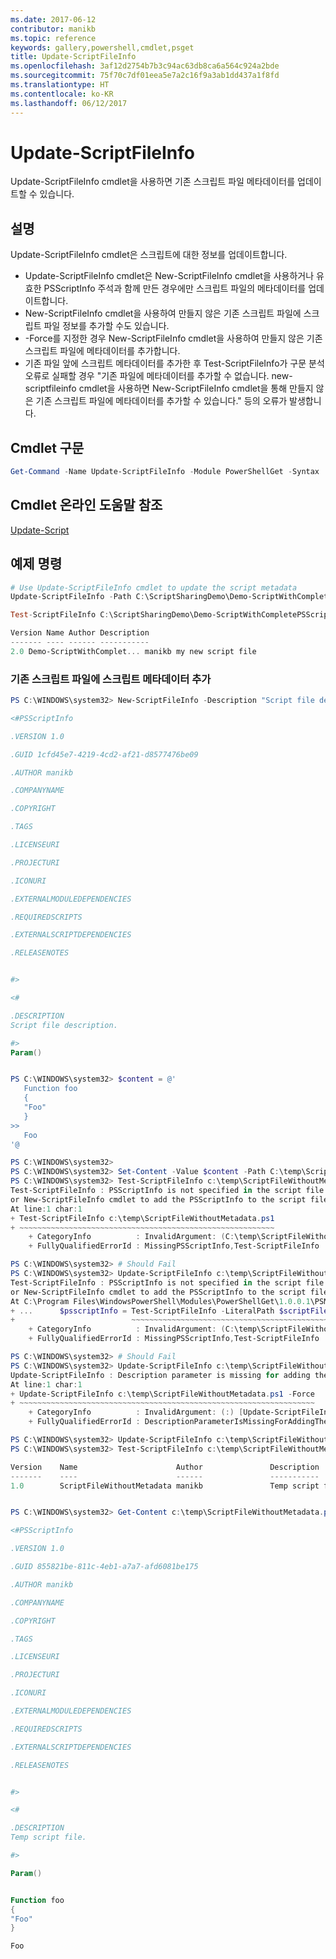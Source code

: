 ```yaml
---
ms.date: 2017-06-12
contributor: manikb
ms.topic: reference
keywords: gallery,powershell,cmdlet,psget
title: Update-ScriptFileInfo
ms.openlocfilehash: 3af12d2754b7b3c94ac63db8ca6a564c924a2bde
ms.sourcegitcommit: 75f70c7df01eea5e7a2c16f9a3ab1dd437a1f8fd
ms.translationtype: HT
ms.contentlocale: ko-KR
ms.lasthandoff: 06/12/2017
---
```

# <a name="update-scriptfileinfo"></a>Update-ScriptFileInfo

Update-ScriptFileInfo cmdlet을 사용하면 기존 스크립트 파일 메타데이터를 업데이트할 수 있습니다.

## <a name="description"></a>설명

Update-ScriptFileInfo cmdlet은 스크립트에 대한 정보를 업데이트합니다.
- Update-ScriptFileInfo cmdlet은 New-ScriptFileInfo cmdlet을 사용하거나 유효한 PSScriptInfo 주석과 함께 만든 경우에만 스크립트 파일의 메타데이터를 업데이트합니다.
- New-ScriptFileInfo cmdlet을 사용하여 만들지 않은 기존 스크립트 파일에 스크립트 파일 정보를 추가할 수도 있습니다.
- -Force를 지정한 경우 New-ScriptFileInfo cmdlet을 사용하여 만들지 않은 기존 스크립트 파일에 메타데이터를 추가합니다.
- 기존 파일 앞에 스크립트 메타데이터를 추가한 후 Test-ScriptFileInfo가 구문 분석 오류로 실패할 경우 "기존 파일에 메타데이터를 추가할 수 없습니다. new-scriptfileinfo cmdlet을 사용하면 New-ScriptFileInfo cmdlet을 통해 만들지 않은 기존 스크립트 파일에 메타데이터를 추가할 수 있습니다." 등의 오류가 발생합니다.

## <a name="cmdlet-syntax"></a>Cmdlet 구문

```powershell
Get-Command -Name Update-ScriptFileInfo -Module PowerShellGet -Syntax
```
## <a name="cmdlet-online-help-reference"></a>Cmdlet 온라인 도움말 참조

[Update-Script](http://go.microsoft.com/fwlink/?LinkId=619793)

## <a name="example-commands"></a>예제 명령

```powershell
# Use Update-ScriptFileInfo cmdlet to update the script metadata
Update-ScriptFileInfo -Path C:\ScriptSharingDemo\Demo-ScriptWithCompletePSScriptInfo.ps1 -Version 2.0

Test-ScriptFileInfo C:\ScriptSharingDemo\Demo-ScriptWithCompletePSScriptInfo.ps1

Version Name Author Description
------- ---- ------ -----------
2.0 Demo-ScriptWithComplet... manikb my new script file
```


### <a name="adding-the-script-metadata-to-the-existing-script-file"></a>기존 스크립트 파일에 스크립트 메타데이터 추가

```powershell
PS C:\WINDOWS\system32> New-ScriptFileInfo -Description "Script file description." -PassThru

<#PSScriptInfo

.VERSION 1.0

.GUID 1cfd45e7-4219-4cd2-af21-d8577476be09

.AUTHOR manikb

.COMPANYNAME

.COPYRIGHT

.TAGS

.LICENSEURI

.PROJECTURI

.ICONURI

.EXTERNALMODULEDEPENDENCIES

.REQUIREDSCRIPTS

.EXTERNALSCRIPTDEPENDENCIES

.RELEASENOTES


#>

<#

.DESCRIPTION
Script file description.

#>
Param()


PS C:\WINDOWS\system32> $content = @'
   Function foo
   {
   "Foo"
   }
>>
   Foo
'@

PS C:\WINDOWS\system32>
PS C:\WINDOWS\system32> Set-Content -Value $content -Path C:\temp\ScriptFileWithoutMetadata.ps1 -Force
PS C:\WINDOWS\system32> Test-ScriptFileInfo c:\temp\ScriptFileWithoutMetadata.ps1
Test-ScriptFileInfo : PSScriptInfo is not specified in the script file 'C:\temp\ScriptFileWithoutMetadata.ps1', use the Update-ScriptFileInfo with -Force 
or New-ScriptFileInfo cmdlet to add the PSScriptInfo to the script file.
At line:1 char:1
+ Test-ScriptFileInfo c:\temp\ScriptFileWithoutMetadata.ps1
+ ~~~~~~~~~~~~~~~~~~~~~~~~~~~~~~~~~~~~~~~~~~~~~~~~~~~~~~~~~
    + CategoryInfo          : InvalidArgument: (C:\temp\ScriptFileWithoutMetadata.ps1:String) [Test-ScriptFileInfo], ArgumentException
    + FullyQualifiedErrorId : MissingPSScriptInfo,Test-ScriptFileInfo

PS C:\WINDOWS\system32> # Should Fail
PS C:\WINDOWS\system32> Update-ScriptFileInfo c:\temp\ScriptFileWithoutMetadata.ps1
Test-ScriptFileInfo : PSScriptInfo is not specified in the script file 'C:\temp\ScriptFileWithoutMetadata.ps1', use the Update-ScriptFileInfo with -Force 
or New-ScriptFileInfo cmdlet to add the PSScriptInfo to the script file.
At C:\Program Files\WindowsPowerShell\Modules\PowerShellGet\1.0.0.1\PSModule.psm1:4704 char:29
+ ...      $psscriptInfo = Test-ScriptFileInfo -LiteralPath $scriptFilePath
+                          ~~~~~~~~~~~~~~~~~~~~~~~~~~~~~~~~~~~~~~~~~~~~~~~~
    + CategoryInfo          : InvalidArgument: (C:\temp\ScriptFileWithoutMetadata.ps1:String) [Test-ScriptFileInfo], ArgumentException
    + FullyQualifiedErrorId : MissingPSScriptInfo,Test-ScriptFileInfo

PS C:\WINDOWS\system32> # Should Fail
PS C:\WINDOWS\system32> Update-ScriptFileInfo c:\temp\ScriptFileWithoutMetadata.ps1 -Force
Update-ScriptFileInfo : Description parameter is missing for adding the metadata to script file. Try again after specifying the description.
At line:1 char:1
+ Update-ScriptFileInfo c:\temp\ScriptFileWithoutMetadata.ps1 -Force
+ ~~~~~~~~~~~~~~~~~~~~~~~~~~~~~~~~~~~~~~~~~~~~~~~~~~~~~~~~~~~~~~~~~~
    + CategoryInfo          : InvalidArgument: (:) [Update-ScriptFileInfo], ArgumentException
    + FullyQualifiedErrorId : DescriptionParameterIsMissingForAddingTheScriptFileInfo,Update-ScriptFileInfo

PS C:\WINDOWS\system32> Update-ScriptFileInfo c:\temp\ScriptFileWithoutMetadata.ps1 -Force -Description "Temp script file."
PS C:\WINDOWS\system32> Test-ScriptFileInfo c:\temp\ScriptFileWithoutMetadata.ps1

Version    Name                      Author               Description
-------    ----                      ------               -----------
1.0        ScriptFileWithoutMetadata manikb               Temp script file.


PS C:\WINDOWS\system32> Get-Content c:\temp\ScriptFileWithoutMetadata.ps1

<#PSScriptInfo

.VERSION 1.0

.GUID 855821be-811c-4eb1-a7a7-afd6081be175

.AUTHOR manikb

.COMPANYNAME

.COPYRIGHT

.TAGS

.LICENSEURI

.PROJECTURI

.ICONURI

.EXTERNALMODULEDEPENDENCIES

.REQUIREDSCRIPTS

.EXTERNALSCRIPTDEPENDENCIES

.RELEASENOTES


#>

<#

.DESCRIPTION
Temp script file.

#>

Param()


Function foo
{
"Foo"
}

Foo

```

